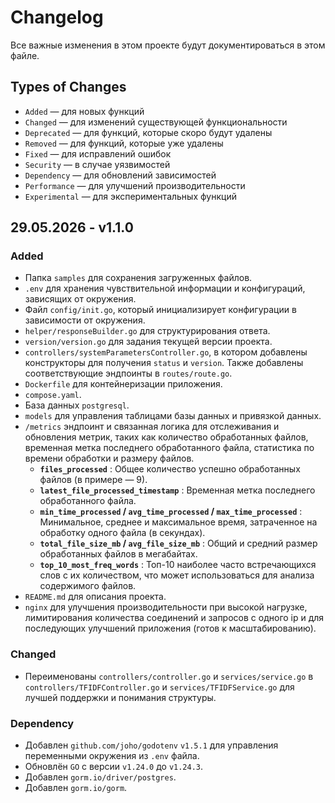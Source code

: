# Changelog

Все важные изменения в этом проекте будут документироваться в этом файле.

## Types of Changes

* `Added` — для новых функций
* `Changed` — для изменений существующей функциональности
* `Deprecated` — для функций, которые скоро будут удалены
* `Removed` — для функций, которые уже удалены
* `Fixed` — для исправлений ошибок
* `Security` — в случае уязвимостей
* `Dependency` — для обновлений зависимостей
* `Performance` — для улучшений производительности
* `Experimental` — для экспериментальных функций

## 29.05.2026 - v1.1.0

### Added

* Папка `samples` для сохранения загруженных файлов.
* `.env` для хранения чувствительной информации и конфигураций, зависящих от окружения.
* Файл `config/init.go`, который инициализирует конфигурации в зависимости от окружения.
* `helper/responseBuilder.go` для структурирования ответа.
* `version/version.go` для задания текущей версии проекта.
* `controllers/systemParametersController.go`, в котором добавлены конструкторы для получения `status` и `version`. Также добавлены соответствующие эндпоинты в `routes/route.go`.
* `Dockerfile` для контейнеризации приложения.
* `compose.yaml`.
* База данных `postgresql`.
* `models` для управления таблицами базы данных и привязкой данных.
* `/metrics` эндпоинт и связанная логика для отслеживания и обновления метрик, таких как количество обработанных файлов, временная метка последнего обработанного файла, статистика по времени обработки и размеру файлов.
  * **`files_processed`** : Общее количество успешно обработанных файлов (в примере — 9).
  * **`latest_file_processed_timestamp`** : Временная метка последнего обработанного файла.
  * **`min_time_processed` / `avg_time_processed` / `max_time_processed`** : Минимальное, среднее и максимальное время, затраченное на обработку одного файла (в секундах).
  * **`total_file_size_mb` / `avg_file_size_mb`** : Общий и средний размер обработанных файлов в мегабайтах.
  * **`top_10_most_freq_words`** : Топ-10 наиболее часто встречающихся слов с их количеством, что может использоваться для анализа содержимого файлов.
* `README.md` для описания проекта.
* `nginx` для улучшения производительности при высокой нагрузке, лимитирования количества соединений и запросов с одного ip и для последующих улучшений приложения (готов к масштабированию).

### Changed

* Переименованы `controllers/controller.go` и `services/service.go` в `controllers/TFIDFController.go` и `services/TFIDFService.go` для лучшей поддержки и понимания структуры.

### Dependency

* Добавлен `github.com/joho/godotenv` `v1.5.1` для управления переменными окружения из `.env` файла.
* Обновлён `GO` с версии `v1.24.0` до `v1.24.3`.
* Добавлен `gorm.io/driver/postgres`.
* Добавлен `gorm.io/gorm`.
